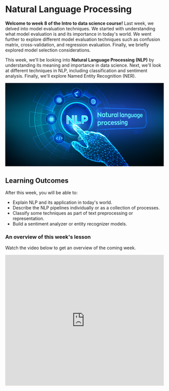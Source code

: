 # Natural Language Processing
**Welcome to week 8 of the Intro to data science course!** Last week, we delved into model evaluation techniques. We started with understanding what model evaluation is and its importance in today's world. We went further to explore different model evaluation techniques such as confusion matrix, cross-validation, and regression evaluation. Finally, we briefly explored model selection considerations.

This week, we'll be looking into **Natural Language Processing (NLP)** by understanding its meaning and importance in data science. Next, we'll look at different techniques in NLP, including classification and sentiment analysis. Finally, we'll explore Named Entity Recognition (NER).

![natural-language-processing.png](./nlp/nlp/natural-language-processing.png)


## Learning Outcomes

After this week, you will be able to:

- Explain NLP and its application in today's world.
- Describe the NLP pipelines individually or as a collection of processes.
- Classify some techniques as part of text preprocessing or representation.
- Build a sentiment analyzer or entity recognizer models.


### An overview of this week's lesson

<aside>

Watch the video below to get an overview of the coming week.

</aside>
<div style="position: relative; padding-bottom: 56.25%; height: 0;"><iframe width="100%" height="415" src="https://www.youtube.com/embed/1GhghjgJTuanORg0" title="Linking your CSS" frameborder="0" allow="accelerometer; autoplay; clipboard-write; encrypted-media; gyroscope; picture-in-picture" allowfullscreen></iframe></div>


